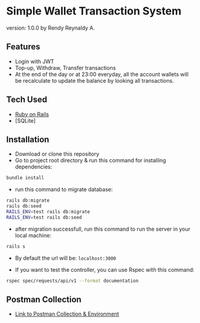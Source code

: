 # Simple Wallet Transaction System

version: 1.0.0 by Rendy Reynaldy A.

## Features
- Login with JWT
- Top-up, Withdraw, Transfer transactions
- At the end of the day or at 23:00 everyday, all the account wallets will be recalculate to update the balance by looking all transactions.

## Tech Used
- [Ruby on Rails](https://rubyonrails.org/)
- [SQLite]

## Installation
- Download or clone this repository
- Go to project root directory & run this command for installing dependencies:
```sh
bundle install
```
- run this command to migrate database:
```sh
rails db:migrate
rails db:seed
RAILS_ENV=test rails db:migrate
RAILS_ENV=test rails db:seed
```
- after migration successfull, run this command to run the server in your local machine:
```sh
rails s
```
- By default the url will be: <code>localhost:3000</code>

- If you want to test the controller, you can use Rspec with this command:
```sh
rspec spec/requests/api/v1 --format documentation
```

## Postman Collection
- [Link to Postman Collection & Environment](https://drive.google.com/file/d/17Lrzx_m_-hnv8Cz7NnEdRhSuGcjREZNw/view?usp=sharing)
